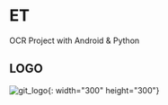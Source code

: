 # ET
OCR Project with Android & Python 


LOGO
----------------
![git_logo](https://user-images.githubusercontent.com/47199328/66376365-72d9b480-e9ea-11e9-94e0-234d87e58045.png){: width="300" height="300"}

